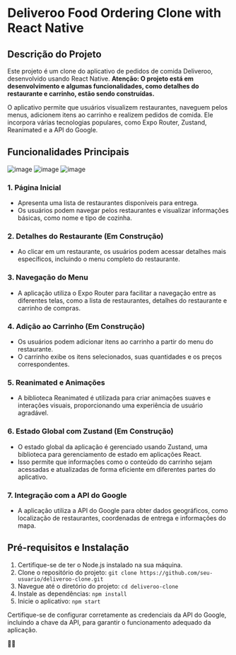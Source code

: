 # Deliveroo Food Ordering Clone with React Native

## Descrição do Projeto
Este projeto é um clone do aplicativo de pedidos de comida Deliveroo, desenvolvido usando React Native. **Atenção: O projeto está em desenvolvimento e algumas funcionalidades, como detalhes do restaurante e carrinho, estão sendo construídas.**

O aplicativo permite que usuários visualizem restaurantes, naveguem pelos menus, adicionem itens ao carrinho e realizem pedidos de comida. Ele incorpora várias tecnologias populares, como Expo Router, Zustand, Reanimated e a API do Google.

## Funcionalidades Principais
![image](https://github.com/xrrac42/DeliverooClone/assets/65977793/4aa8dfd7-7c3b-4871-8ea4-d5088855a9e8)
![image](https://github.com/xrrac42/DeliverooClone/assets/65977793/ef6aeb41-bc0e-4b34-ab50-bd665a7e9bff)
![image](https://github.com/xrrac42/DeliverooClone/assets/65977793/28afb615-f69c-4789-a335-4f9993ab7fdd)


### 1. Página Inicial
- Apresenta uma lista de restaurantes disponíveis para entrega.
- Os usuários podem navegar pelos restaurantes e visualizar informações básicas, como nome e tipo de cozinha.

### 2. Detalhes do Restaurante (Em Construção)
- Ao clicar em um restaurante, os usuários podem acessar detalhes mais específicos, incluindo o menu completo do restaurante.

### 3. Navegação do Menu
- A aplicação utiliza o Expo Router para facilitar a navegação entre as diferentes telas, como a lista de restaurantes, detalhes do restaurante e carrinho de compras.

### 4. Adição ao Carrinho (Em Construção)
- Os usuários podem adicionar itens ao carrinho a partir do menu do restaurante.
- O carrinho exibe os itens selecionados, suas quantidades e os preços correspondentes.

### 5. Reanimated e Animações
- A biblioteca Reanimated é utilizada para criar animações suaves e interações visuais, proporcionando uma experiência de usuário agradável.

### 6. Estado Global com Zustand (Em Construção)
- O estado global da aplicação é gerenciado usando Zustand, uma biblioteca para gerenciamento de estado em aplicações React.
- Isso permite que informações como o conteúdo do carrinho sejam acessadas e atualizadas de forma eficiente em diferentes partes do aplicativo.

### 7. Integração com a API do Google
- A aplicação utiliza a API do Google para obter dados geográficos, como localização de restaurantes, coordenadas de entrega e informações do mapa.

## Pré-requisitos e Instalação

1. Certifique-se de ter o Node.js instalado na sua máquina.
2. Clone o repositório do projeto: `git clone https://github.com/seu-usuario/deliveroo-clone.git`
3. Navegue até o diretório do projeto: `cd deliveroo-clone`
4. Instale as dependências: `npm install`
5. Inicie o aplicativo: `npm start`

Certifique-se de configurar corretamente as credenciais da API do Google, incluindo a chave da API, para garantir o funcionamento adequado da aplicação.



**🍔📱**
